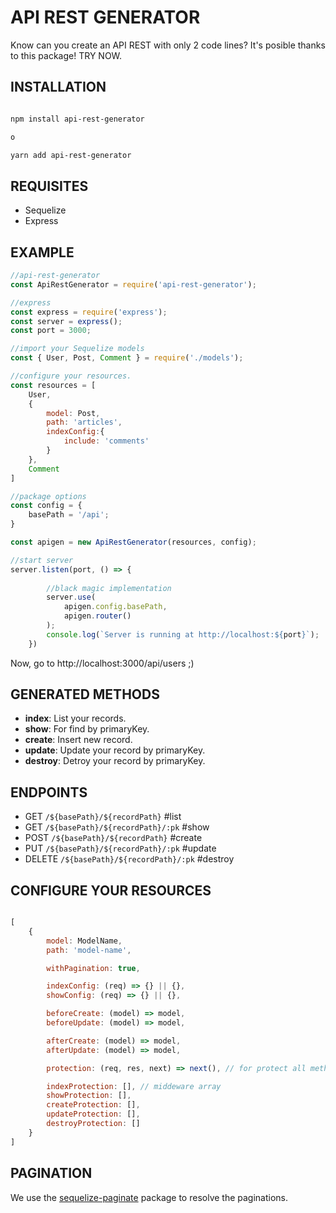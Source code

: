 # API REST GENERATOR

Know can you create an API REST with only 2 code lines? It's posible thanks to this package! TRY NOW.

## INSTALLATION

```bash

npm install api-rest-generator

o

yarn add api-rest-generator
```

## REQUISITES

- Sequelize
- Express

## EXAMPLE

``` javascript
//api-rest-generator
const ApiRestGenerator = require('api-rest-generator');

//express
const express = require('express');
const server = express();
const port = 3000;

//import your Sequelize models
const { User, Post, Comment } = require('./models');

//configure your resources.
const resources = [
    User,
    {
        model: Post,
        path: 'articles',
        indexConfig:{
            include: 'comments'
        }
    },
    Comment
]

//package options
const config = {
    basePath = '/api';
}

const apigen = new ApiRestGenerator(resources, config);

//start server
server.listen(port, () => {
        
        //black magic implementation
        server.use(
            apigen.config.basePath,
            apigen.router()
        );
        console.log(`Server is running at http://localhost:${port}`);
    })


```

Now, go to http://localhost:3000/api/users ;)

## GENERATED METHODS

- __index__: List your records.
- __show__: For find by primaryKey.
- __create__: Insert new record.
- __update__: Update your record by primaryKey.
- __destroy__: Detroy your record by primaryKey.

## ENDPOINTS

- GET ``` /${basePath}/${recordPath} ``` #list 
- GET ``` /${basePath}/${recordPath}/:pk ``` #show
- POST ``` /${basePath}/${recordPath} ``` #create
- PUT ``` /${basePath}/${recordPath}/:pk ``` #update
- DELETE ``` /${basePath}/${recordPath}/:pk ``` #destroy

## CONFIGURE YOUR RESOURCES

``` javascript

[
    {
        model: ModelName,
        path: 'model-name',

        withPagination: true,

        indexConfig: (req) => {} || {},
        showConfig: (req) => {} || {},

        beforeCreate: (model) => model,
        beforeUpdate: (model) => model,

        afterCreate: (model) => model,
        afterUpdate: (model) => model,

        protection: (req, res, next) => next(), // for protect all methods

        indexProtection: [], // middeware array
        showProtection: [],
        createProtection: [],
        updateProtection: [],
        destroyProtection: []
    }
]

```

## PAGINATION

We use the [sequelize-paginate](https://www.npmjs.com/package/sequelize-paginate) package to resolve the paginations. 
